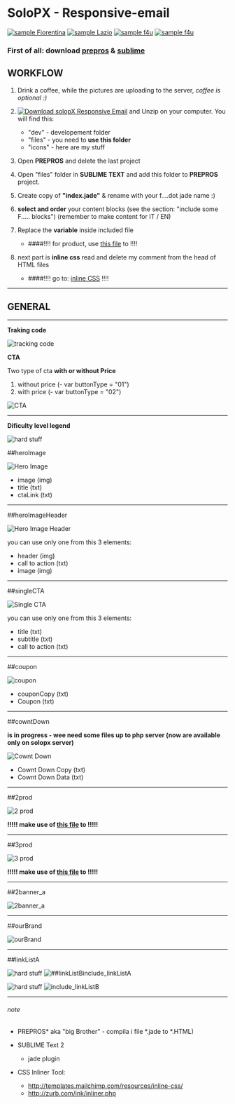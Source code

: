 # SoloPX - Responsive-email
[![sample Fiorentina](https://img.shields.io/badge/Fiorentina-v0.0-yellow.svg)](https://rawgit.com/cromozooom/responsive-email/master/dev/index_fiorentina.html)
[![sample Lazio](https://img.shields.io/badge/Lazio-v0.0-yellow.svg)](https://rawgit.com/cromozooom/responsive-email/master/dev/index_lazio.html)
[![sample f4u](https://img.shields.io/badge/f4U-v0.0-yellow.svg)](https://rawgit.com/cromozooom/responsive-email/master/dev/index_f4u.html
)
[![sample f4u](https://img.shields.io/badge/FIR-v0.0-yellow.svg)](https://rawgit.com/cromozooom/responsive-email/master/dev/index_fir.html
)


### First of all: download [prepros](https://prepros.io/) & [sublime](http://www.sublimetext.com/)

## WORKFLOW


1. Drink a coffee, while the pictures are uploading to the server, *coffee is optional :)*

2. [![Download solopX Responsive Email](https://img.shields.io/badge/download%20soloPX%20responsive%20email-v0.0-brightgreen.svg)](https://github.com/cromozooom/responsive-email/archive/master.zip) and Unzip on your computer. You will find this:

    * "dev" - developement folder
    * "files" - you need to **use this folder**
    * "icons" - here are my stuff

3. Open **PREPROS** and delete the last project


4. Open "files" folder in **SUBLIME TEXT** and add this folder to **PREPROS** project.

5. Create copy of **"index.jade"** & rename with your f....dot jade name :)

6. **select and order** your content blocks (see the section: "include some F..... blocks")
(remember to make content for IT / EN)

7. Replace the **variable** inside included file
	- ####!!!! for product, use [this file](https://goo.gl/ljfWBR) to !!!!

8. next part is **inline css** read and delete my comment from the head of HTML files
	- ####!!!! go to: [inline CSS](http://templates.mailchimp.com/resources/inline-css/) !!!!

___

## GENERAL
___

**Traking code**

![tracking code](https://rawgit.com/cromozooom/responsive-email/master/icons/traking.jpg "skils you need")

**CTA**

Two type of cta **with or without Price**

1. without price (- var buttonType 	= "01")
2. with price (- var buttonType 	= "02")

![CTA](https://rawgit.com/cromozooom/responsive-email/master/icons/cta_explain.jpg "CTA")

___

**Dificulty level legend**

![hard stuff](https://rawgit.com/cromozooom/responsive-email/master/icons/legenda.jpg "skils you need")

##heroImage

![Hero Image](https://rawgit.com/cromozooom/responsive-email/master/icons/heroImage.jpg "Hero Image")

* image (img)
* title (txt)
* ctaLink (txt)

___

##heroImageHeader

![Hero Image Header](https://rawgit.com/cromozooom/responsive-email/master/icons/heroImageHeader.jpg "Hero Image Header")

you can use only one from this 3 elements:
* header (img)
* call to action (txt)
* image (img)

___

##singleCTA

![Single CTA](https://rawgit.com/cromozooom/responsive-email/master/icons/singleCTA.jpg "Single CTA")

you can use only one from this 3 elements:
* title (txt)
* subtitle (txt)
* call to action (txt)

___

##coupon

![coupon](https://rawgit.com/cromozooom/responsive-email/master/icons/coupon.jpg "Coupon")

* couponCopy (txt)
* Coupon (txt)

___

##cowntDown

**is in progress - wee need some files up to php server (now are available only on solopx server)**

![Cownt Down](https://rawgit.com/cromozooom/responsive-email/master/icons/cowntDown.jpg "Cownt Down")

* Cownt Down Copy (txt)
* Cownt Down Data (txt)

___

##2prod

![2 prod](https://rawgit.com/cromozooom/responsive-email/master/icons/2prod.jpg "2 prod")

**!!!!! make use of [this file](https://goo.gl/ljfWBR) to !!!!!**

___

##3prod

![3 prod](https://rawgit.com/cromozooom/responsive-email/master/icons/3prod.jpg "3 prod")

**!!!!! make use of [this file](https://goo.gl/ljfWBR) to !!!!!**

___

##2banner_a

![2banner_a](https://rawgit.com/cromozooom/responsive-email/master/icons/2banner_a.jpg "2banner_a")
___

##ourBrand

![ourBrand](https://rawgit.com/cromozooom/responsive-email/master/icons/ourBrand.jpg "ourBrand")

___

##linkListA

![hard stuff](https://rawgit.com/cromozooom/responsive-email/master/icons/sublime_red.jpg "dificult for sublime user")
![##linkListBinclude_linkListA](https://rawgit.com/cromozooom/responsive-email/master/dev/images/fiorentina/include_linkListA.jpg "include_linkListA")

![hard stuff](https://rawgit.com/cromozooom/responsive-email/master/icons/sublime_red.jpg "dificult for sublime user")
![include_linkListB](https://rawgit.com/cromozooom/responsive-email/master/dev/images/fiorentina/include_linkListB.jpg "include_linkListB")
___

###### note
- PREPROS* aka "big Brother" - compila i file *.jade to *.HTML)
- SUBLIME Text 2
	- jade plugin

- CSS Inliner Tool:
	- http://templates.mailchimp.com/resources/inline-css/
	- http://zurb.com/ink/inliner.php
